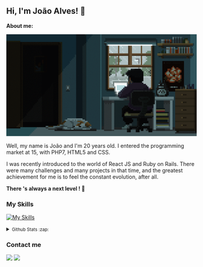 ## Hi, I'm João Alves! 🤙

**About me:**

![studding](./.github/banner.gif)

<p>
  Well, my name is João and I'm 20 years old. I entered the programming market at 15, with PHP7, HTML5 and CSS.

  I was recently introduced to the world of React JS and Ruby on Rails. There were many challenges and many projects in that time, and the greatest achievement for me is to feel the constant evolution, after all.

 **There 's always a next level ! 🚀**
</p>

### My Skills

[![My Skills](https://skillicons.dev/icons?i=ts,js,ruby,nodejs,rails,prisma,graphql,react,nextjs,redux,tailwind,docker,git)](https://skillicons.dev)

<details>
  <summary><small>Github Stats :zap:</small></summary>
  <p align="center">
    <br/>
    <img 
       src="https://github-readme-streak-stats.herokuapp.com?user=joao0pedro0alves&theme=transparent&hide_border=true"
       height="100%" 
       width="auto"
    />
    <br/>
    <br/>
  <img height="100%" width="auto" src ="https://github-readme-stats.vercel.app/api?username=joao0pedro0alves&show_icons=true&count_private=true&hide_border=true&hide=issues,contribs&bg_color=00000000"> 
    <img height="100%" width="auto" src ="https://github-readme-stats.vercel.app/api/top-langs/?username=joao0pedro0alves&layout=compact&hide_border=true&bg_color=00000000&langs_count=6&hide=jupyter%20notebook,tex,css,php&exclude_repo=Pacman-AI">
  </p>
</details>

### Contact me

<div>
  <a href = "mailto:contato@joao.alves1032003@gmail.com"><img src="https://img.shields.io/badge/Gmail-D14836?style=for-the-badge&logo=gmail&logoColor=white" target="_blank"></a>
  <a href="https://www.linkedin.com/in/jo%C3%A3o-pedro-alves-pereira-bb0052216/" target="_blank"><img src="https://img.shields.io/badge/-LinkedIn-%230077B5?style=for-the-badge&logo=linkedin&logoColor=white" target="_blank"></a>   
</div>
